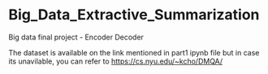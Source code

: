 # Big_Data_Extractive_Summarization
Big data final project - Encoder Decoder

The dataset is available on the link mentioned in part1 ipynb file but in case its unavilable, you can refer to https://cs.nyu.edu/~kcho/DMQA/
